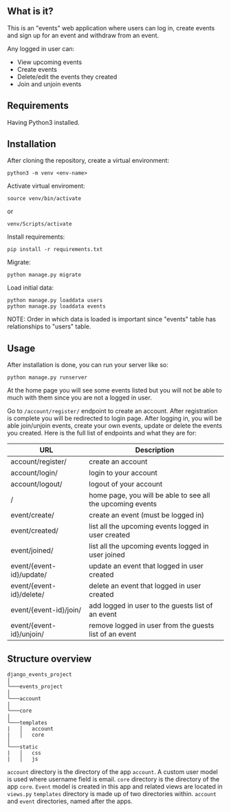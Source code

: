 ## What is it?

This is an "events" web application where users can log in, create events and sign up for an
event and withdraw from an event. 

Any logged in user can:

- View upcoming events
- Create events
- Delete/edit the events they created
- Join and unjoin events
  
## Requirements

Having Python3 installed.

## Installation

After cloning the repository, create a virtual environment:

```
python3 -m venv <env-name>
```

Activate virtual enviroment:

```
source venv/bin/activate
```

or

```
venv/Scripts/activate
```

Install requirements:

```
pip install -r requirements.txt
```

Migrate:
```
python manage.py migrate
```

Load initial data:
```
python manage.py loaddata users
python manage.py loaddata events
```

NOTE: Order in which data is loaded is important since "events" table has relationships to "users" table.

## Usage

After installation is done, you can run your server like so:

```
python manage.py runserver
```

At the home page you will see some events listed but you will not be able to much with them since you are not a logged in user.

Go to `/account/register/` endpoint to create an account. After registration is complete you will be redirected to login page. After logging in, you will be able join/unjoin events, create your own events, update or delete the events you created. Here is the full list of endpoints and what they are for:

| URL | Description |
|---|---|
|  account/register/ |  create an account |
|  account/login/ |  login to your account |
|  account/logout/ |  logout of your account |
|  / |  home page, you will be able to see all the upcoming events |
|  event/create/ |  create an event (must be logged in) |
|  event/created/ |  list all the upcoming events logged in user created |
|  event/joined/ |  list all the upcoming events logged in user joined |
|  event/{event-id}/update/ |  update an event that logged in user created |
|  event/{event-id}/delete/ |  delete an event that logged in user created |
|  event/{event-id}/join/ |  add logged in user to the guests list of an event |
|  event/{event-id}/unjoin/ |  remove logged in user from the guests list of an event |

## Structure overview

```
django_events_project
│
└───events_project
│   
└───account
│   
└───core
│   
└───templates
|   │   account
|   │   core
│   
└───static
|   │   css
|   │   js
```

`account` directory is the directory of the app `account`. A custom user model is used where username field is email. 
`core` directory is the directory of the app `core`. `Event` model is created in this app and related views are located in `views.py`
`templates` directory is made up of two directories within. `account` and `event` directories, named after the apps.